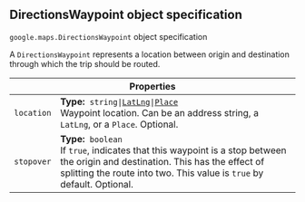 <h2 id="DirectionsWaypoint"> DirectionsWaypoint object specification </h2><p>
<code><span itemprop="path">google.maps</span>.<span itemprop="name">DirectionsWaypoint</span></code>
object specification
</p><p>A <code>DirectionsWaypoint</code> represents a location between origin and destination through which the trip should be routed.</p><div class="devsite-table-wrapper"><table class="properties responsive" summary="interface DirectionsWaypoint - Properties">
<thead>
<tr><th colspan="2">Properties</th>
</tr></thead>
<tbody>
<tr>
<td><code><span>location</span></code></td>
<td><div><strong>Type:</strong>&nbsp; <code>string|<a href="https://github.com/amenadiel/google-maps-documentation/blob/master/docs/LatLng.md">LatLng</a>|<a href="https://github.com/amenadiel/google-maps-documentation/blob/master/docs/Place.md">Place</a></code></div>
<div class="desc">Waypoint location. Can be an address string, a <code>LatLng</code>, or a <code>Place</code>. Optional.</div></td>
</tr>
<tr>
<td><code><span>stopover</span></code></td>
<td><div><strong>Type:</strong>&nbsp; <code>boolean</code></div>
<div class="desc">If <code>true</code>, indicates that this waypoint is a stop between the origin and destination. This has the effect of splitting the route into two. This value is <code>true</code> by default. Optional.</div></td>
</tr>
</tbody>
</table></div>